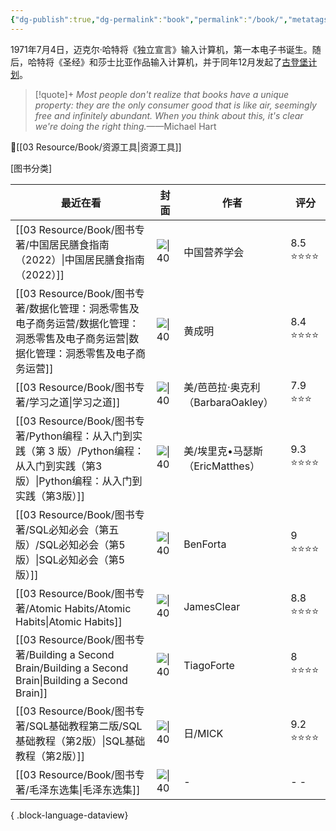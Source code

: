```yaml
---
{"dg-publish":true,"dg-permalink":"book","permalink":"/book/","metatags":{"description":"这里是 🏡Davon的数字花园，是个人不断发展的想法的集合，作为半成品的思考，在可探索的空间中，随时间推移不断播种、修剪、塑造","og:site_name":"DavonOs","og:title":"饶丰书房","og:type":"article","og:url":"https://zuji.eu.org/books","og:image":null,"og:image:width":"400","og:image:alt":"articlecover","og:locale":"zh_cn"},"tags":["books"]}
---
```


1971年7月4日，迈克尔·哈特将《独立宣言》输入计算机，第一本电子书诞生。随后，哈特将《圣经》和莎士比亚作品输入计算机，并于同年12月发起了[古登堡计划](https://www.gutenberg.org/)。

>[!quote]+ 
>*Most people don't realize that books have a unique property: they are the only consumer good that is like air, seemingly free and infinitely abundant. When you think about this, it's clear we're doing the right thing.*——Michael Hart


🔎[[03 Resource/Book/资源工具\|资源工具]]

[图书分类]

| 最近在看                                                                                                  | 封面                                                                                                          | 作者                       | 评分       |
| ----------------------------------------------------------------------------------------------------- | ----------------------------------------------------------------------------------------------------------- | ------------------------ | -------- |
| [[03 Resource/Book/图书专著/中国居民膳食指南（2022）\|中国居民膳食指南（2022）]]                                           | ![\|40](https://img3.doubanio.com/view/subject/l/public/s34399992.jpg)                                      | 中国营养学会                   | 8.5 ⭐⭐⭐⭐ |
| [[03 Resource/Book/图书专著/数据化管理：洞悉零售及电子商务运营/数据化管理：洞悉零售及电子商务运营\|数据化管理：洞悉零售及电子商务运营]]                   | ![\|40](https://img1.doubanio.com/view/subject/l/public/s29809759.jpg)                                      | 黄成明                      | 8.4 ⭐⭐⭐⭐ |
| [[03 Resource/Book/图书专著/学习之道\|学习之道]]                                                               | ![\|40](https://img9.doubanio.com/view/subject/l/public/s29105126.jpg)                                      | 美/芭芭拉·奥克利（BarbaraOakley） | 7.9 ⭐⭐⭐  |
| [[03 Resource/Book/图书专著/Python编程：从入门到实践（第 3 版）/Python编程：从入门到实践（第3版）\|Python编程：从入门到实践（第3版）]]        | ![\|40](https://weread-1258476243.file.myqcloud.com/weread/cover/90/YueWen_34336681/t6_YueWen_34336681.jpg) | 美/埃里克•马瑟斯（EricMatthes）   | 9.3 ⭐⭐⭐⭐ |
| [[03 Resource/Book/图书专著/SQL必知必会（第五版）/SQL必知必会（第5版）\|SQL必知必会（第5版）]]                                  | ![\|40](https://wfqqreader-1252317822.image.myqcloud.com/cover/685/34336685/t6_34336685.jpg)                | BenForta                 | 9 ⭐⭐⭐⭐   |
| [[03 Resource/Book/图书专著/Atomic Habits/Atomic Habits\|Atomic Habits]]                               | ![\|40](https://imglink.win/image/2024/09/05/xKAFC.webp)                                                    | JamesClear               | 8.8 ⭐⭐⭐⭐ |
| [[03 Resource/Book/图书专著/Building a Second Brain/Building a Second Brain\|Building a Second Brain]] | ![\|40](https://imglink.win/image/2024/09/05/xKnio.webp)                                                    | TiagoForte               | 8 ⭐⭐⭐⭐   |
| [[03 Resource/Book/图书专著/SQL基础教程第二版/SQL基础教程（第2版）\|SQL基础教程（第2版）]]                                    | ![\|40](https://img3.doubanio.com/view/subject/l/public/s34971742.jpg)                                      | 日/MICK                   | 9.2 ⭐⭐⭐⭐ |
| [[03 Resource/Book/图书专著/毛泽东选集\|毛泽东选集]]                                                             | ![\|40](\-)                                                                                                 | \-                       | \- \-    |

{ .block-language-dataview}
